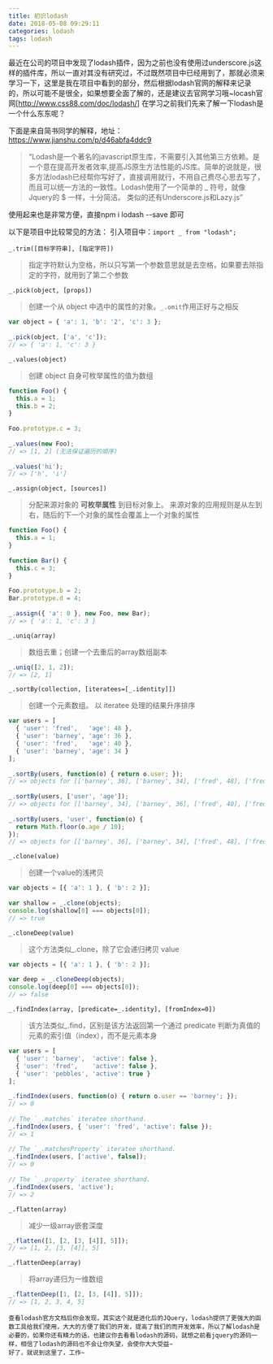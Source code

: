 ```yaml
---
title: 初识lodash
date: 2018-05-08 09:29:11
categories: lodash
tags: lodash
---
```


最近在公司的项目中发现了lodash插件，因为之前也没有使用过underscore.js这样的插件库，所以一直对其没有研究过，不过既然项目中已经用到了，那就必须来学习一下，这里是我在项目中看到的部分，然后根据lodash官网的解释来记录的，所以可能不是很全，如果想要全面了解的，还是建议去官网学习哦~locash官网[http://www.css88.com/doc/lodash/]
在学习之前我们先来了解一下lodash是一个什么东东呢？

下面是来自简书同学的解释，地址：https://www.jianshu.com/p/d46abfa4ddc9
> “Lodash是一个著名的javascript原生库，不需要引入其他第三方依赖。是一个意在提高开发者效率,提高JS原生方法性能的JS库。简单的说就是，很多方法lodash已经帮你写好了，直接调用就行，不用自己费尽心思去写了，而且可以统一方法的一致性。Lodash使用了一个简单的 _ 符号，就像Jquery的 $ 一样，十分简洁。
> 类似的还有Underscore.js和Lazy.js”

使用起来也是非常方便，直接npm i lodash --save 即可

以下是项目中比较常见的方法：
引入项目中：`import _ from "lodash";`

`_.trim([目标字符串], [指定字符])`
> 指定字符默认为空格，所以只写第一个参数意思就是去空格，如果要去除指定的字符，就用到了第二个参数


`_.pick(object, [props])`
> 创建一个从 object 中选中的属性的对象。`_.omit`作用正好与之相反
```javascript
var object = { 'a': 1, 'b': '2', 'c': 3 };
 
_.pick(object, ['a', 'c']);
// => { 'a': 1, 'c': 3 }
```

`_.values(object)`
> 创建 object 自身可枚举属性的值为数组
```javascript
function Foo() {
  this.a = 1;
  this.b = 2;
}
 
Foo.prototype.c = 3;
 
_.values(new Foo);
// => [1, 2] (无法保证遍历的顺序)
 
_.values('hi');
// => ['h', 'i']
```

`_.assign(object, [sources])`
> 分配来源对象的 **可枚举属性** 到目标对象上。 来源对象的应用规则是从左到右，随后的下一个对象的属性会覆盖上一个对象的属性
```javascript
function Foo() {
  this.a = 1;
}
 
function Bar() {
  this.c = 3;
}
 
Foo.prototype.b = 2;
Bar.prototype.d = 4;
 
_.assign({ 'a': 0 }, new Foo, new Bar);
// => { 'a': 1, 'c': 3 }
```

`_.uniq(array)`
> 数组去重；创建一个去重后的array数组副本
```javascript
_.uniq([2, 1, 2]);
// => [2, 1]
```

`_.sortBy(collection, [iteratees=[_.identity]])`
> 创建一个元素数组。 以 iteratee 处理的结果升序排序
```javascript
var users = [
  { 'user': 'fred',   'age': 48 },
  { 'user': 'barney', 'age': 36 },
  { 'user': 'fred',   'age': 40 },
  { 'user': 'barney', 'age': 34 }
];
 
_.sortBy(users, function(o) { return o.user; });
// => objects for [['barney', 36], ['barney', 34], ['fred', 48], ['fred', 40]]
 
_.sortBy(users, ['user', 'age']);
// => objects for [['barney', 34], ['barney', 36], ['fred', 40], ['fred', 48]]
 
_.sortBy(users, 'user', function(o) {
  return Math.floor(o.age / 10);
});
// => objects for [['barney', 36], ['barney', 34], ['fred', 48], ['fred', 40]]
```

`_.clone(value)`
> 创建一个value的浅拷贝
```javascript
var objects = [{ 'a': 1 }, { 'b': 2 }];
 
var shallow = _.clone(objects);
console.log(shallow[0] === objects[0]);
// => true
```

`_.cloneDeep(value)`
> 这个方法类似_.clone，除了它会递归拷贝 value
```javascript
var objects = [{ 'a': 1 }, { 'b': 2 }];
 
var deep = _.cloneDeep(objects);
console.log(deep[0] === objects[0]);
// => false
```

`_.findIndex(array, [predicate=_.identity], [fromIndex=0])`
> 该方法类似_.find，区别是该方法返回第一个通过 predicate 判断为真值的元素的索引值（index），而不是元素本身
```javascript
var users = [
  { 'user': 'barney',  'active': false },
  { 'user': 'fred',    'active': false },
  { 'user': 'pebbles', 'active': true }
];
 
_.findIndex(users, function(o) { return o.user == 'barney'; });
// => 0
 
// The `_.matches` iteratee shorthand.
_.findIndex(users, { 'user': 'fred', 'active': false });
// => 1
 
// The `_.matchesProperty` iteratee shorthand.
_.findIndex(users, ['active', false]);
// => 0
 
// The `_.property` iteratee shorthand.
_.findIndex(users, 'active');
// => 2
```

`_.flatten(array)`
> 减少一级array嵌套深度
```javascript
_.flatten([1, [2, [3, [4]], 5]]);
// => [1, 2, [3, [4]], 5]
```

`_.flattenDeep(array)`
> 将array递归为一维数组
```javascript
_.flattenDeep([1, [2, [3, [4]], 5]]);
// => [1, 2, 3, 4, 5]
```

    查看lodash官方文档后你会发现，其实这个就是进化后的JQuery，lodash提供了更强大的函数工具给我们使用，大大的方便了我们的开发，提高了我们的而开发效率，所以了解lodash是必要的，如果你还有精力的话，也建议你去看看lodash的源码，就想之前看jquery的源码一样，相信了lodash的源码也不会让你失望，会使你大大受益~
    好了，就说到这里了，工作~

